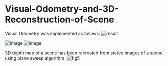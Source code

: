 # Visual-Odometry-and-3D-Reconstruction-of-Scene
Visual Odometry was implemented as follows: 
![result](https://user-images.githubusercontent.com/120504031/235266641-5a1fb29f-a47a-45ff-8fca-02abb7572951.gif)

![image](https://user-images.githubusercontent.com/120504031/218338946-fec050d0-e505-4803-87ab-e1ecc75e3b7f.png)
![image](https://user-images.githubusercontent.com/120504031/218338962-ee67b93b-c3dd-4527-a2af-f48c0df056bc.png)

3D depth map of a scene has been recreated from stereo images of a scene using plane sweep algorithm. 
![fig5](https://user-images.githubusercontent.com/120504031/218338398-4683e3eb-81c2-497d-a597-8a04b32fffec.png)

